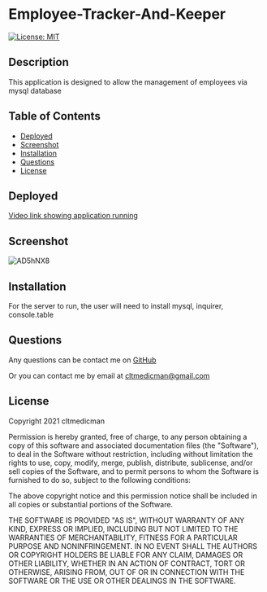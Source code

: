 # Employee-Tracker-And-Keeper
[![License: MIT](https://img.shields.io/badge/License-MIT-yellow.svg)](https://opensource.org/licenses/MIT)

## Description

This application is designed to allow the management of employees via mysql database

## Table of Contents
- [Deployed](#deployed)
- [Screenshot](#screenshot)
- [Installation](#installation)
- [Questions](#questions)
- [License](#license)

## Deployed

[Video link showing application running](https://watch.screencastify.com/v/D3V9KA8meo72GXnxKFGK)

## Screenshot

![AD5hNX8](https://user-images.githubusercontent.com/79491454/138630573-2fb67b0e-3512-4dbd-a297-53349f65710f.gif)


## Installation

For the server to run, the user will need to install mysql, inquirer, console.table

## Questions

Any questions can be contact me on [GitHub](https://github.com/cltmedicman)

Or you can contact me by email at [cltmedicman@gmail.com](mailto:cltmedicman@gmail.com)

## License

Copyright 2021 cltmedicman

Permission is hereby granted, free of charge, to any person obtaining a copy of this software and associated documentation files (the "Software"), to deal in the Software without restriction, including without limitation the rights to use, copy, modify, merge, publish, distribute, sublicense, and/or sell copies of the Software, and to permit persons to whom the Software is furnished to do so, subject to the following conditions:

The above copyright notice and this permission notice shall be included in all copies or substantial portions of the Software.

THE SOFTWARE IS PROVIDED "AS IS", WITHOUT WARRANTY OF ANY KIND, EXPRESS OR IMPLIED, INCLUDING BUT NOT LIMITED TO THE WARRANTIES OF MERCHANTABILITY, FITNESS FOR A PARTICULAR PURPOSE AND NONINFRINGEMENT. IN NO EVENT SHALL THE AUTHORS OR COPYRIGHT HOLDERS BE LIABLE FOR ANY CLAIM, DAMAGES OR OTHER LIABILITY, WHETHER IN AN ACTION OF CONTRACT, TORT OR OTHERWISE, ARISING FROM, OUT OF OR IN CONNECTION WITH THE SOFTWARE OR THE USE OR OTHER DEALINGS IN THE SOFTWARE.

